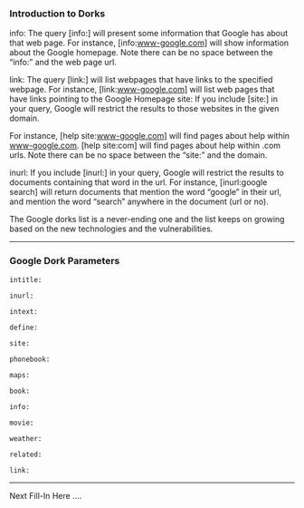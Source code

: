 ### Introduction to Dorks

info: The query [info:] will present some information that Google has about that web page. For instance, [info:www-google.com] will show information about the Google homepage. Note there can be no space between the “info:” and the web page url.

link: The query [link:] will list webpages that have links to the specified webpage. For instance, [link:www-google.com] will list web pages that have links pointing to the Google Homepage 
site: If you include [site:] in your query, Google will restrict the results to those websites in the given domain.

For instance, [help site:www-google.com] will find pages about help within www-google.com. [help site:com] will find pages about help within .com urls. Note there can be no space between the “site:” and the domain.

inurl: If you include [inurl:] in your query, Google will restrict the results to documents containing that word in the url. For instance, [inurl:google search] will return documents that mention the word “google” in their url, and mention the word “search” anywhere in the document (url or no).

The Google dorks list is a never-ending one and the list keeps on growing based on the new technologies and the vulnerabilities.

* * *

### Google Dork Parameters 

```intitle:```

```inurl:```

```intext:```

```define:```

```site:```

```phonebook:```

```maps:```

```book:```

```info:```

```movie:```

```weather:```

```related:```

```link:```

* * * 

Next Fill-In Here ....
